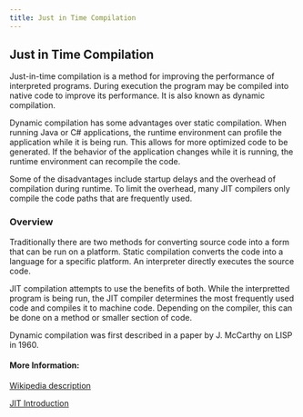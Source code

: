 ```yaml
---
title: Just in Time Compilation
---
```

## Just in Time Compilation

Just-in-time compilation is a method for improving the performance of interpreted programs.  During execution the program may be compiled into native code to improve its performance.  It is also known as dynamic compilation.

Dynamic compilation has some advantages over static compilation.  When running Java or C# applications, the runtime environment can profile the application while it is being run.  This allows for more optimized code to be generated.  If the behavior of the application changes while it is running, the runtime environment can recompile the code.

Some of the disadvantages include startup delays and the  overhead of compilation during runtime.  To limit the overhead, many JIT compilers only compile the code paths that are frequently used.

### Overview

Traditionally there are two methods for converting source code into a form that can be run on a platform.  Static compilation converts the code into a language for a specific platform.  An interpreter directly executes the source code.

JIT compilation attempts to use the benefits of both.  While the interpretted program is being run, the JIT compiler determines the most frequently used code and compiles it to machine code.  Depending on the compiler, this can be done on a method or smaller section of code.

Dynamic compilation was first described in a paper by J. McCarthy on LISP in 1960.

#### More Information:
[Wikipedia description](https://en.wikipedia.org/wiki/Just-in-time_compilation)

[JIT Introduction](https://eli.thegreenplace.net/2013/11/05/how-to-jit-an-introduction/)
